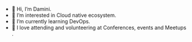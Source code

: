 - 👋 Hi, I’m Damini.
- 👀 I’m interested in Cloud native ecosystem.
- 🌱 I’m currently learning DevOps.
- 💞️ I love attending and volunteering at Conferences, events and Meetups .


<!---
DaminiM-23/DaminiM-23 is a ✨ special ✨ repository because its `README.md` (this file) appears on your GitHub profile.
You can click the Preview link to take a look at your changes.
--->
